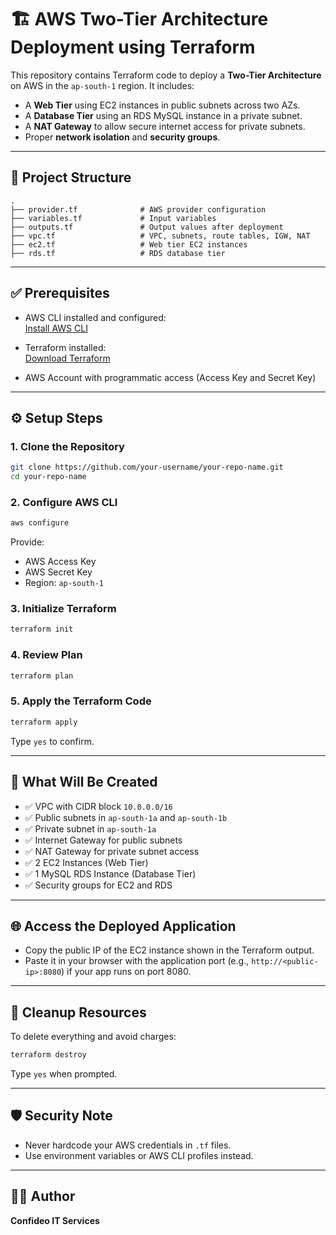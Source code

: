 # 🏗️ AWS Two-Tier Architecture Deployment using Terraform

This repository contains Terraform code to deploy a **Two-Tier Architecture** on AWS in the `ap-south-1` region. It includes:

- A **Web Tier** using EC2 instances in public subnets across two AZs.
- A **Database Tier** using an RDS MySQL instance in a private subnet.
- A **NAT Gateway** to allow secure internet access for private subnets.
- Proper **network isolation** and **security groups**.

---

## 📁 Project Structure

```
.
├── provider.tf              # AWS provider configuration
├── variables.tf             # Input variables
├── outputs.tf               # Output values after deployment
├── vpc.tf                   # VPC, subnets, route tables, IGW, NAT
├── ec2.tf                   # Web tier EC2 instances
├── rds.tf                   # RDS database tier
```

---

## ✅ Prerequisites

- AWS CLI installed and configured:  
  [Install AWS CLI](https://docs.aws.amazon.com/cli/latest/userguide/install-cliv2.html)

- Terraform installed:  
  [Download Terraform](https://developer.hashicorp.com/terraform/downloads)

- AWS Account with programmatic access (Access Key and Secret Key)

---

## ⚙️ Setup Steps

### 1. Clone the Repository

```bash
git clone https://github.com/your-username/your-repo-name.git
cd your-repo-name
```

### 2. Configure AWS CLI

```bash
aws configure
```

Provide:
- AWS Access Key
- AWS Secret Key
- Region: `ap-south-1`

### 3. Initialize Terraform

```bash
terraform init
```

### 4. Review Plan

```bash
terraform plan
```

### 5. Apply the Terraform Code

```bash
terraform apply
```

Type `yes` to confirm.

---

## 📌 What Will Be Created

- ✅ VPC with CIDR block `10.0.0.0/16`
- ✅ Public subnets in `ap-south-1a` and `ap-south-1b`
- ✅ Private subnet in `ap-south-1a`
- ✅ Internet Gateway for public subnets
- ✅ NAT Gateway for private subnet access
- ✅ 2 EC2 Instances (Web Tier)
- ✅ 1 MySQL RDS Instance (Database Tier)
- ✅ Security groups for EC2 and RDS

---

## 🌐 Access the Deployed Application

- Copy the public IP of the EC2 instance shown in the Terraform output.
- Paste it in your browser with the application port (e.g., `http://<public-ip>:8080`) if your app runs on port 8080.

---

## 🧹 Cleanup Resources

To delete everything and avoid charges:

```bash
terraform destroy
```

Type `yes` when prompted.

---

## 🛡️ Security Note

- Never hardcode your AWS credentials in `.tf` files.
- Use environment variables or AWS CLI profiles instead.

---

## 👨‍💻 Author

**Confideo IT Services**
